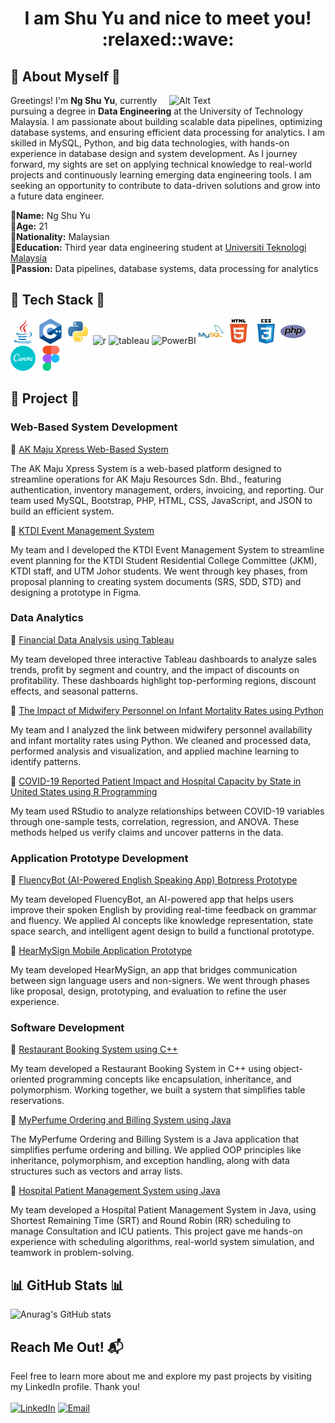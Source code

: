 <h1 align="center"> I am Shu Yu and nice to meet you! :relaxed::wave: </h1>

##  :shaved_ice: About Myself :shaved_ice:
<img src="https://i.pinimg.com/originals/c2/a1/1d/c2a11dae4a9e153f1d01a12107ca3912.gif" alt="Alt Text" width="250" align="right">

Greetings! I'm __Ng Shu Yu__, currently pursuing a degree in __Data Engineering__ at the University of Technology Malaysia. I am passionate about building scalable data pipelines, optimizing database systems, and ensuring efficient data processing for analytics. I am skilled in MySQL, Python, and big data technologies, with hands-on experience in database design and system development. As I journey forward, my sights are set on applying technical knowledge to real-world projects and continuously learning emerging data engineering tools. I am seeking an opportunity to contribute to data-driven solutions and grow into a future data engineer.

:small_blue_diamond:__Name:__ Ng Shu Yu <br>
:small_blue_diamond:__Age:__ 21 <br>
:small_blue_diamond:__Nationality:__ Malaysian       
:small_blue_diamond:__Education:__ Third year data engineering student at [Universiti Teknologi Malaysia](https://www.utm.my)       
:small_blue_diamond:__Passion:__ Data pipelines, database systems, data processing for analytics

## :telescope: Tech Stack :telescope:
 <img src="https://raw.githubusercontent.com/devicons/devicon/master/icons/java/java-original.svg" alt="java" width="40" height="40"/> <img src="https://raw.githubusercontent.com/devicons/devicon/master/icons/cplusplus/cplusplus-original.svg" alt="cplusplus" width="40" height="40"/> <img src="https://raw.githubusercontent.com/devicons/devicon/master/icons/python/python-original.svg" alt="Python" width="40" height="40"> <img src="https://upload.wikimedia.org/wikipedia/commons/thumb/1/1b/R_logo.svg/256px-R_logo.svg.png" alt="r" width="40" height="40"/> <img src="https://raw.githubusercontent.com/devicons/devicon/master/icons/tableau/tableau-original.svg" alt="tableau" width="40" height="40"> <img src="https://raw.githubusercontent.com/devicons/devicon/master/icons/powerbi/powerbi-original.svg" alt="PowerBI" width="40" height="40"> <img src="https://raw.githubusercontent.com/devicons/devicon/master/icons/mysql/mysql-original-wordmark.svg" alt="mysql" width="40" height="40"/> <img src="https://raw.githubusercontent.com/devicons/devicon/master/icons/html5/html5-original-wordmark.svg" alt="html5" width="40" height="40"/> <img src="https://raw.githubusercontent.com/devicons/devicon/master/icons/css3/css3-original-wordmark.svg" alt="css3" width="40" height="40"/> <img src="https://raw.githubusercontent.com/devicons/devicon/master/icons/php/php-original.svg" alt="PHP" width="40" height="40"> <img src="https://raw.githubusercontent.com/devicons/devicon/master/icons/canva/canva-original.svg" alt="canva" width="40" height="40"/> <img src="https://raw.githubusercontent.com/devicons/devicon/master/icons/figma/figma-original.svg" alt="figma" width="40" height="40"/>

## :memo: Project :memo: 
### Web-Based System Development
:small_orange_diamond: [AK Maju Xpress Web-Based System](#)

The AK Maju Xpress System is a web-based platform designed to streamline operations for AK Maju Resources Sdn. Bhd., featuring authentication, inventory management, orders, invoicing, and reporting. Our team used MySQL, Bootstrap, PHP, HTML, CSS, JavaScript, and JSON to build an efficient system.
  
:small_orange_diamond: [KTDI Event Management System](https://github.com/drshahizan/software-engineering/tree/main/project/project/sec01/curiousity)

My team and I developed the KTDI Event Management System to streamline event planning for the KTDI Student Residential College Committee (JKM), KTDI staff, and UTM Johor students. We went through key phases, from proposal planning to creating system documents (SRS, SDD, STD) and designing a prototype in Figma. 

### Data Analytics

:small_orange_diamond: [Financial Data Analysis using Tableau](https://www.youtube.com/watch?v=fZLTfcAt8Wo)

My team developed three interactive Tableau dashboards to analyze sales trends, profit by segment and country, and the impact of discounts on profitability. These dashboards highlight top-performing regions, discount effects, and seasonal patterns.

:small_orange_diamond: [The Impact of Midwifery Personnel on Infant Mortality Rates using Python](https://drive.google.com/file/d/1x9mS4nS3pps2WRXXMzIGlnbPtFv6D34q/view?usp=embed_facebook)

My team and I analyzed the link between midwifery personnel availability and infant mortality rates using Python. We cleaned and processed data, performed analysis and visualization, and applied machine learning to identify patterns. 

:small_orange_diamond: [COVID-19 Reported Patient Impact and Hospital Capacity by State in United States using R Programming](https://www.youtube.com/watch?v=xeGShuKZgdA)

My team used RStudio to analyze relationships between COVID-19 variables through one-sample tests, correlation, regression, and ANOVA. These methods helped us verify claims and uncover patterns in the data. 

### Application Prototype Development

:small_orange_diamond: [FluencyBot (AI-Powered English Speaking App) Botpress Prototype](#)

My team developed FluencyBot, an AI-powered app that helps users improve their spoken English by providing real-time feedback on grammar and fluency. We applied AI concepts like knowledge representation, state space search, and intelligent agent design to build a functional prototype. 

:small_orange_diamond: [HearMySign Mobile Application Prototype](https://www.youtube.com/watch?v=Fzpbbfb1aYY)

My team developed HearMySign, an app that bridges communication between sign language users and non-signers. We went through phases like proposal, design, prototyping, and evaluation to refine the user experience. 

### Software Development
:small_orange_diamond: [Restaurant Booking System using C++](https://www.youtube.com/watch?v=jasoyog7oDM)

My team developed a Restaurant Booking System in C++ using object-oriented programming concepts like encapsulation, inheritance, and polymorphism. Working together, we built a system that simplifies table reservations.

:small_orange_diamond: [MyPerfume Ordering and Billing System using Java](#)

The MyPerfume Ordering and Billing System is a Java application that simplifies perfume ordering and billing. We applied OOP principles like inheritance, polymorphism, and exception handling, along with data structures such as vectors and array lists.

:small_orange_diamond: [Hospital Patient Management System using Java](https://www.youtube.com/watch?v=040VGHLbyYE)

My team developed a Hospital Patient Management System in Java, using Shortest Remaining Time (SRT) and Round Robin (RR) scheduling to manage Consultation and ICU patients. This project gave me hands-on experience with scheduling algorithms, real-world system simulation, and teamwork in problem-solving.

## :bar_chart: GitHub Stats :bar_chart:
![Anurag's GitHub stats](https://github-readme-stats.vercel.app/api?username=ShuYu03&show_icons=true&theme=dracula)

## Reach Me Out! :mailbox_with_mail:
Feel free to learn more about me and explore my past projects by visiting my LinkedIn profile. Thank you! <br> <br>
<a href="https://www.linkedin.com/in/ng-shu-yu-556884266/"><img alt="LinkedIn" src="https://img.shields.io/badge/-NgShuYu-blue?style=flat&logo=Linkedin&logoColor=white"></a>
<a href="mailto:shu.yu2003@graduate.utm.my"><img alt="Email" src="https://img.shields.io/badge/Email-shu.yu2003%40graduate.utm.my-red"></a>


